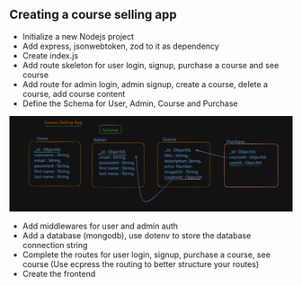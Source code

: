 ## Creating a course selling app

- Initialize a new Nodejs project
- Add express, jsonwebtoken, zod to it as dependency 
- Create index.js
- Add route skeleton for user login, signup, purchase a course and see course
- Add route for admin login, admin signup, create a course, delete a course, add course content
- Define the Schema for User, Admin, Course and Purchase

![Schema for Course Selling App](./image/Screenshot%202025-06-17%20190238.png)

- Add middlewares for user and admin auth
- Add a database (mongodb), use dotenv to store the database connection string
- Complete the routes for user login, signup, purchase a course, see course (Use ecpress the routing to better structure your routes)
- Create the frontend